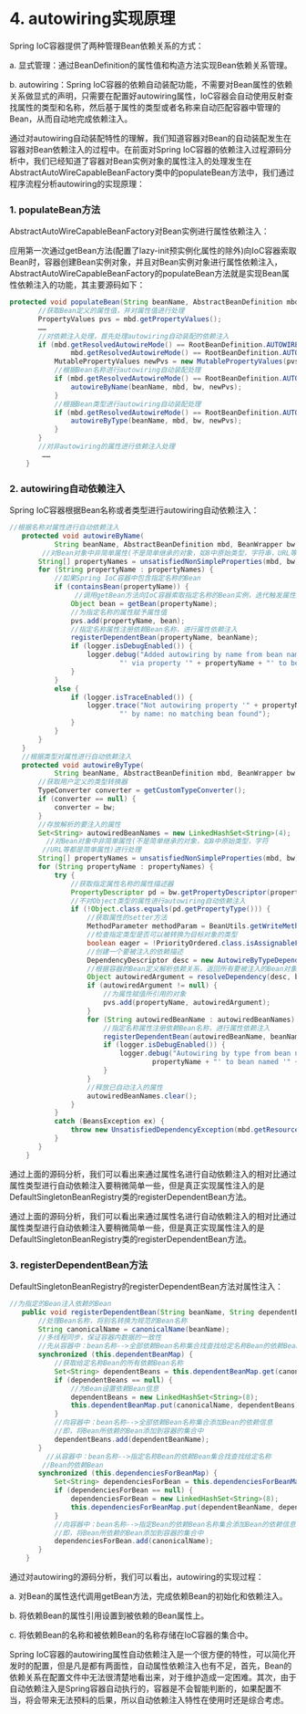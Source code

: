 # 4. autowiring实现原理

Spring IoC容器提供了两种管理Bean依赖关系的方式：

a. 显式管理：通过BeanDefinition的属性值和构造方法实现Bean依赖关系管理。

b. autowiring：Spring IoC容器的依赖自动装配功能，不需要对Bean属性的依赖关系做显式的声明，只需要在配置好autowiring属性，IoC容器会自动使用反射查找属性的类型和名称，然后基于属性的类型或者名称来自动匹配容器中管理的Bean，从而自动地完成依赖注入。

通过对autowiring自动装配特性的理解，我们知道容器对Bean的自动装配发生在容器对Bean依赖注入的过程中。在前面对Spring IoC容器的依赖注入过程源码分析中，我们已经知道了容器对Bean实例对象的属性注入的处理发生在AbstractAutoWireCapableBeanFactory类中的populateBean方法中，我们通过程序流程分析autowiring的实现原理：

### 1. populateBean方法

 AbstractAutoWireCapableBeanFactory对Bean实例进行属性依赖注入：

应用第一次通过getBean方法\(配置了lazy-init预实例化属性的除外\)向IoC容器索取Bean时，容器创建Bean实例对象，并且对Bean实例对象进行属性依赖注入，AbstractAutoWireCapableBeanFactory的populateBean方法就是实现Bean属性依赖注入的功能，其主要源码如下：

```java
protected void populateBean(String beanName, AbstractBeanDefinition mbd, BeanWrapper bw) {  
       //获取Bean定义的属性值，并对属性值进行处理  
       PropertyValues pvs = mbd.getPropertyValues();  
       ……  
       //对依赖注入处理，首先处理autowiring自动装配的依赖注入  
       if (mbd.getResolvedAutowireMode() == RootBeanDefinition.AUTOWIRE_BY_NAME ||  
               mbd.getResolvedAutowireMode() == RootBeanDefinition.AUTOWIRE_BY_TYPE) {  
           MutablePropertyValues newPvs = new MutablePropertyValues(pvs);  
           //根据Bean名称进行autowiring自动装配处理  
           if (mbd.getResolvedAutowireMode() == RootBeanDefinition.AUTOWIRE_BY_NAME) {  
               autowireByName(beanName, mbd, bw, newPvs);  
           }  
           //根据Bean类型进行autowiring自动装配处理  
           if (mbd.getResolvedAutowireMode() == RootBeanDefinition.AUTOWIRE_BY_TYPE) {  
               autowireByType(beanName, mbd, bw, newPvs);  
           }  
       }  
       //对非autowiring的属性进行依赖注入处理  
        ……  
    }
```

###  2.  autowiring自动依赖注入

Spring IoC容器根据Bean名称或者类型进行autowiring自动依赖注入：

```java
//根据名称对属性进行自动依赖注入  
   protected void autowireByName(  
           String beanName, AbstractBeanDefinition mbd, BeanWrapper bw, MutablePropertyValues pvs) {  
        //对Bean对象中非简单属性(不是简单继承的对象，如8中原始类型，字符串，URL等//都是简单属性)进行处理  
       String[] propertyNames = unsatisfiedNonSimpleProperties(mbd, bw);  
       for (String propertyName : propertyNames) {  
           //如果Spring IoC容器中包含指定名称的Bean  
           if (containsBean(propertyName)) {  
                //调用getBean方法向IoC容器索取指定名称的Bean实例，迭代触发属性的//初始化和依赖注入  
               Object bean = getBean(propertyName);  
               //为指定名称的属性赋予属性值  
               pvs.add(propertyName, bean);  
               //指定名称属性注册依赖Bean名称，进行属性依赖注入  
               registerDependentBean(propertyName, beanName);  
               if (logger.isDebugEnabled()) {  
                   logger.debug("Added autowiring by name from bean name '" + beanName +  
                           "' via property '" + propertyName + "' to bean named '" + propertyName + "'");  
               }  
           }  
           else {  
               if (logger.isTraceEnabled()) {  
                   logger.trace("Not autowiring property '" + propertyName + "' of bean '" + beanName +  
                           "' by name: no matching bean found");  
               }  
           }  
       }  
   }  
   //根据类型对属性进行自动依赖注入  
   protected void autowireByType(  
           String beanName, AbstractBeanDefinition mbd, BeanWrapper bw, MutablePropertyValues pvs) {  
       //获取用户定义的类型转换器  
       TypeConverter converter = getCustomTypeConverter();  
       if (converter == null) {  
           converter = bw;  
       }  
       //存放解析的要注入的属性  
       Set<String> autowiredBeanNames = new LinkedHashSet<String>(4);  
         //对Bean对象中非简单属性(不是简单继承的对象，如8中原始类型，字符  
        //URL等都是简单属性)进行处理  
       String[] propertyNames = unsatisfiedNonSimpleProperties(mbd, bw);  
       for (String propertyName : propertyNames) {  
           try {  
               //获取指定属性名称的属性描述器  
               PropertyDescriptor pd = bw.getPropertyDescriptor(propertyName);  
               //不对Object类型的属性进行autowiring自动依赖注入  
               if (!Object.class.equals(pd.getPropertyType())) {  
                   //获取属性的setter方法  
                   MethodParameter methodParam = BeanUtils.getWriteMethodParameter(pd);  
                   //检查指定类型是否可以被转换为目标对象的类型  
                   boolean eager = !PriorityOrdered.class.isAssignableFrom(bw.getWrappedClass());  
                   //创建一个要被注入的依赖描述  
                   DependencyDescriptor desc = new AutowireByTypeDependencyDescriptor(methodParam, eager);  
                   //根据容器的Bean定义解析依赖关系，返回所有要被注入的Bean对象  
                   Object autowiredArgument = resolveDependency(desc, beanName, autowiredBeanNames, converter);  
                   if (autowiredArgument != null) {  
                       //为属性赋值所引用的对象  
                       pvs.add(propertyName, autowiredArgument);  
                   }  
                   for (String autowiredBeanName : autowiredBeanNames) {  
                       //指定名称属性注册依赖Bean名称，进行属性依赖注入  
                       registerDependentBean(autowiredBeanName, beanName);  
                       if (logger.isDebugEnabled()) {  
                           logger.debug("Autowiring by type from bean name '" + beanName + "' via property '" +  
                                   propertyName + "' to bean named '" + autowiredBeanName + "'");  
                       }  
                   }  
                   //释放已自动注入的属性  
                   autowiredBeanNames.clear();  
               }  
           }  
           catch (BeansException ex) {  
               throw new UnsatisfiedDependencyException(mbd.getResourceDescription(), beanName, propertyName, ex);  
           }  
       }  
    }
```

 通过上面的源码分析，我们可以看出来通过属性名进行自动依赖注入的相对比通过属性类型进行自动依赖注入要稍微简单一些，但是真正实现属性注入的是DefaultSingletonBeanRegistry类的registerDependentBean方法。

 通过上面的源码分析，我们可以看出来通过属性名进行自动依赖注入的相对比通过属性类型进行自动依赖注入要稍微简单一些，但是真正实现属性注入的是DefaultSingletonBeanRegistry类的registerDependentBean方法。

### 3. registerDependentBean方法

DefaultSingletonBeanRegistry的registerDependentBean方法对属性注入：

```java
//为指定的Bean注入依赖的Bean  
   public void registerDependentBean(String beanName, String dependentBeanName) {  
       //处理Bean名称，将别名转换为规范的Bean名称  
       String canonicalName = canonicalName(beanName);  
       //多线程同步，保证容器内数据的一致性  
       //先从容器中：bean名称-->全部依赖Bean名称集合找查找给定名称Bean的依赖Bean  
       synchronized (this.dependentBeanMap) {  
           //获取给定名称Bean的所有依赖Bean名称  
           Set<String> dependentBeans = this.dependentBeanMap.get(canonicalName);  
           if (dependentBeans == null) {  
               //为Bean设置依赖Bean信息  
               dependentBeans = new LinkedHashSet<String>(8);  
               this.dependentBeanMap.put(canonicalName, dependentBeans);  
           }  
           //向容器中：bean名称-->全部依赖Bean名称集合添加Bean的依赖信息  
           //即，将Bean所依赖的Bean添加到容器的集合中  
           dependentBeans.add(dependentBeanName);  
       }  
         //从容器中：bean名称-->指定名称Bean的依赖Bean集合找查找给定名称  
        //Bean的依赖Bean  
       synchronized (this.dependenciesForBeanMap) {  
           Set<String> dependenciesForBean = this.dependenciesForBeanMap.get(dependentBeanName);  
           if (dependenciesForBean == null) {  
               dependenciesForBean = new LinkedHashSet<String>(8);  
               this.dependenciesForBeanMap.put(dependentBeanName, dependenciesForBean);  
           }  
           //向容器中：bean名称-->指定Bean的依赖Bean名称集合添加Bean的依赖信息  
           //即，将Bean所依赖的Bean添加到容器的集合中  
           dependenciesForBean.add(canonicalName);  
       }  
    }
```

通过对autowiring的源码分析，我们可以看出，autowiring的实现过程：

a.    对Bean的属性迭代调用getBean方法，完成依赖Bean的初始化和依赖注入。

b.    将依赖Bean的属性引用设置到被依赖的Bean属性上。

c.     将依赖Bean的名称和被依赖Bean的名称存储在IoC容器的集合中。

Spring IoC容器的autowiring属性自动依赖注入是一个很方便的特性，可以简化开发时的配置，但是凡是都有两面性，自动属性依赖注入也有不足，首先，Bean的依赖关系在配置文件中无法很清楚地看出来，对于维护造成一定困难。其次，由于自动依赖注入是Spring容器自动执行的，容器是不会智能判断的，如果配置不当，将会带来无法预料的后果，所以自动依赖注入特性在使用时还是综合考虑。


